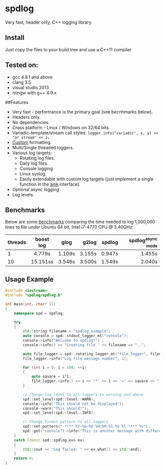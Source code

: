 # spdlog

Very fast, header only, C++ logging library.


## Install
Just copy the files to your build tree and use a C++11 compiler


## Tested on:
* gcc 4.8.1 and above
* clang 3.5
* visual studio 2013
* mingw with g++ 4.9.x

##Features
* Very fast - performance is the primary goal (see becnhmarks below).
* Headers only.
* No dependencies.
* Cross platform - Linux / Windows on 32/64 bits.
* Variadic-template/stream call styles: ```logger.info("variadic", x, y) << "or stream" << z;```
* [Custom](https://github.com/gabime/spdlog/wiki/Custom-formatting) formatting.
* Multi/Single threaded loggers.
* Various log targets:
    * Rotating log files.
    * Daily log files.
    * Console logging.
    * Linux syslog.
    * Easily extendable with custom log targets  (just implement a single function in the [sink](include/spdlog/sinks/sink.h) interface).
* Optional async logging .
* Log levels.




## Benchmarks

Below are some [benchmarks](bench) comparing the time needed to log 1,000,000 lines to file under Ubuntu 64 bit, Intel i7-4770 CPU @ 3.40GHz:

|threads|boost log|glog|g2log|spdlog|spdlog<sup>async mode</sup>|
|-------|:-------:|:-----:|------:|------:|------:|
|1|4.779s|1.109s|3.155s|0.947s|1.455s
|10|15.151ss|3.546s|3.500s|1.549s|2.040s|




## Usage Example
```c++
#include <iostream>
#include "spdlog/spdlog.h"

int main(int, char* [])
{
    namespace spd = spdlog;

    try
    {
        std::string filename = "spdlog_example";
        auto console = spd::stdout_logger_mt("console");
        console->info("Welcome to spdlog!") ;
        console->info() << "Creating file " << filename << "..";

        auto file_logger = spd::rotating_logger_mt("file_logger", filename, 1024 * 1024 * 5, 3);
        file_logger->info("Log file message number", 1);

        for (int i = 0; i < 100; ++i)
        {
            auto square = i*i;
            file_logger->info() << i << '*' << i << '=' << square << " (" << "0x" << std::hex << square << ")";
        }

        // Change log level to all loggers to warning and above
        spd::set_level(spd::level::WARN);
        console->info("This should not be displayed");
        console->warn("This should!");
        spd::set_level(spd::level::INFO);

        // Change format pattern to all loggers
        spd::set_pattern(" **** %Y-%m-%d %H:%M:%S.%e %l **** %v");
        spd::get("console")->info("This is another message with different format");
    }
    catch (const spd::spdlog_ex& ex)
    {
        std::cout << "Log failed: " << ex.what() << std::endl;
    }
    return 0;
}
```
